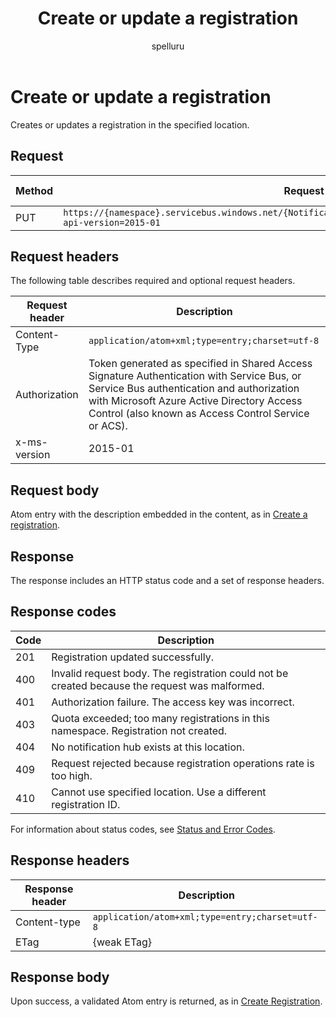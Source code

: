 ﻿---
title: "Create or update a registration"
description: Use this API reference documentation to create or update a registration in the specified location.
ms.custom: ""
ms.date: 04/05/2019
ms.reviewer: ""
ms.service: "notification-hubs"
ms.suite: ""
ms.tgt_pltfrm: ""
ms.topic: "reference"
author: "spelluru"
ms.author: "spelluru"
manager: "timlt"

---


# Create or update a registration
Creates or updates a registration in the specified location.

## Request

| Method | Request URI | HTTP version |
| ------ | ----------- | ------------ | 
| PUT | `https://{namespace}.servicebus.windows.net/{NotificationHub}/registrations/&lt;registrationId&gt;?api-version=2015-01` | HTTP/1.1 |


## Request headers

The following table describes required and optional request headers.

| Request header | Description | 
| -------------- | ----------- |
| Content-Type | `application/atom+xml;type=entry;charset=utf-8` |
| Authorization | Token generated as specified in Shared Access Signature Authentication with Service Bus, or Service Bus authentication and authorization with Microsoft Azure Active Directory Access Control (also known as Access Control Service or ACS). | 
| x-ms-version | 2015-01 | 


## Request body

Atom entry with the description embedded in the content, as in [Create a registration](create-registration.md).

## Response

The response includes an HTTP status code and a set of response headers.

## Response codes
| Code | Description | 
| ---- | ----------- | 
| 201 | Registration updated successfully. | 
| 400 | Invalid request body. The registration could not be created because the request was malformed. |
| 401 | Authorization failure. The access key was incorrect. |
| 403 | Quota exceeded; too many registrations in this namespace. Registration not created. |
| 404 | No notification hub exists at this location. | 
| 409 | Request rejected because registration operations rate is too high. |
| 410 | Cannot use specified location. Use a different registration ID. |

For information about status codes, see [Status and Error Codes](/rest/api/storageservices/Common-REST-API-Error-Codes).

## Response headers

| Response header | Description | 
| --------------- | ----------- | 
| Content-type | `application/atom+xml;type=entry;charset=utf-8` |
| ETag | {weak ETag} |

## Response body
Upon success, a validated Atom entry is returned, as in [Create Registration](create-registration.md).

